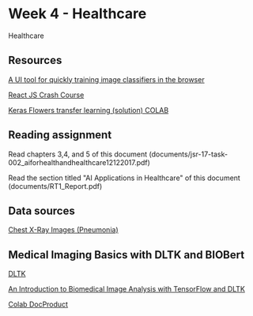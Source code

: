 # Week 4 - Healthcare

Healthcare


## Resources

[A UI tool for quickly training image classifiers in the browser](https://github.com/thekevinscott/ml-classifier-ui)

[React JS Crash Course](https://www.youtube.com/watch?v=A71aqufiNtQ)

[Keras Flowers transfer learning (solution) COLAB](https://colab.research.google.com/github/GoogleCloudPlatform/training-data-analyst/blob/master/courses/fast-and-lean-data-science/04_Keras_Flowers_transfer_learning_solution.ipynb#scrollTo=M-ID7vP5mIKs)

## Reading assignment

Read chapters 3,4, and 5 of this document 
(documents/jsr-17-task-002_aiforhealthandhealthcare12122017.pdf)

Read the section titled "AI Applications in Healthcare" of this document
(documents/RT1_Report.pdf)

## Data sources

[Chest X-Ray Images (Pneumonia)](https://www.kaggle.com/paultimothymooney/chest-xray-pneumonia)


## Medical Imaging Basics with DLTK and BIOBert

[DLTK](https://github.com/DLTK/DLTK/tree/master/examples/tutorials)

[An Introduction to Biomedical Image Analysis with TensorFlow and DLTK](https://medium.com/tensorflow/an-introduction-to-biomedical-image-analysis-with-tensorflow-and-dltk-2c25304e7c13)

[Colab DocProduct](https://colab.research.google.com/drive/11hAr1qo7VCSmIjWREFwyTFblU2LVeh1R)

